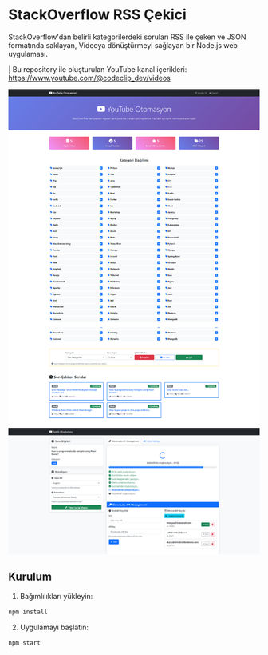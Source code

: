 # StackOverflow RSS Çekici

StackOverflow'dan belirli kategorilerdeki soruları RSS ile çeken ve JSON formatında saklayan,
Videoya dönüştürmeyi sağlayan bir Node.js web uygulaması.

| Bu repository ile oluşturulan YouTube kanal içerikleri: https://www.youtube.com/@codeclip_dev/videos

![Screenshot1](public/screenshots/screenshot1.png)
![Screenshot1](public/screenshots/screenshot2.png)

## Kurulum

1. Bağımlılıkları yükleyin:
```bash
npm install
```

2. Uygulamayı başlatın:
```bash
npm start
```
